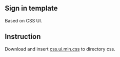 ## Sign in template

Based on CSS UI.

## Instruction

Download and insert [css.ui.min.css](https://github.com/css-ui/cssui) to directory css.
